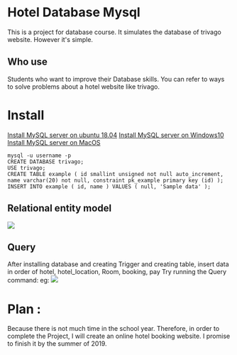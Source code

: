 # **Hotel Database Mysql**
This is a project for database course. It simulates the database of trivago website. However it's simple. 
## Who use 
Students who want to improve their Database skills. You can refer to ways to solve problems about a hotel website like trivago.
# Install
[Install MySQL server on ubuntu 18.04](https://www.digitalocean.com/community/tutorials/how-to-install-mysql-on-ubuntu-18-04)
[Install MySQL server on Windows10](https://www.onlinetutorialspoint.com/mysql/install-mysql-on-windows-10-step-by-step.html)
[Install MySQL server on MacOS](https://tableplus.io/blog/2018/11/how-to-download-mysql-mac.html)
```
mysql -u username -p
CREATE DATABASE trivago;
USE trivago;
CREATE TABLE example ( id smallint unsigned not null auto_increment, name varchar(20) not null, constraint pk_example primary key (id) );
INSERT INTO example ( id, name ) VALUES ( null, 'Sample data' );

```
## Relational entity model 
![](https://images.viblo.asia/0a6fbd1e-42b0-4ee3-b700-92ec0844b7d2.png)

## Query
After installing database and creating Trigger and creating table, insert data in order of hotel, hotel_location, Room, booking, pay
Try running the Query command:
eg:
![](https://images.viblo.asia/5aee93d9-6820-4319-b619-b61dab2da156.png)
# Plan :
Because there is not much time in the school year. Therefore, in order to complete the Project, I will create an online hotel booking website.
I promise to finish it by the summer of 2019.
